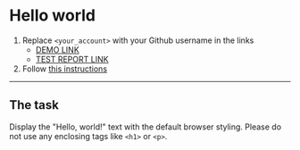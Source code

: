 # Hello world
1. Replace `<your_account>` with your Github username in the links
    - [DEMO LINK](https://<Tata2222>.github.io/layout_hello-world/) <br>
    - [TEST REPORT LINK](https://<Tata2222>.github.io/layout_hello-world/report/html_report/)
2. Follow [this instructions](https://mate-academy.github.io/layout_task-guideline/)
___

## The task 
Display the "Hello, world!" text with the default browser styling. Please do not 
use any enclosing tags like `<h1>` or `<p>`.

